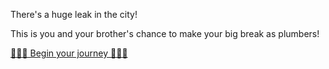 There's a huge leak in the city!

This is you and your brother's chance to make your big break as plumbers!


[👨🏽‍🔧 Begin your journey 👨🏽‍🔧](0/0.md)
